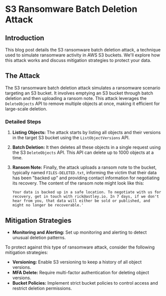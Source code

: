 # S3 Ransomware Batch Deletion Attack

## Introduction

This blog post details the S3 ransomware batch deletion attack, a technique used to simulate ransomware activity in AWS S3 buckets. We'll explore how this attack works and discuss mitigation strategies to protect your data.

## The Attack

The S3 ransomware batch deletion attack simulates a ransomware scenario targeting an S3 bucket. It involves emptying an S3 bucket through batch deletion and then uploading a ransom note. This attack leverages the `DeleteObjects` API to remove multiple objects at once, making it efficient for large-scale deletion.

### Detailed Steps

1.  **Listing Objects:** The attack starts by listing all objects and their versions in the target S3 bucket using the `ListObjectVersions` API.
2.  **Batch Deletion:** It then deletes all these objects in a single request using the S3 `DeleteObjects` API. This API can delete up to 1000 objects at a time.
3.  **Ransom Note:** Finally, the attack uploads a ransom note to the bucket, typically named `FILES-DELETED.txt`, informing the victim that their data has been "backed up" and providing contact information for negotiating its recovery. The content of the ransom note might look like this:

    ```text
    Your data is backed up in a safe location. To negotiate with us for recovery, get in touch with rick@astley.io. In 7 days, if we don't hear from you, that data will either be sold or published, and might no longer be recoverable.'
    ```

## Mitigation Strategies
*   **Monitoring and Alerting:** Set up monitoring and alerting to detect unusual deletion patterns.

To protect against this type of ransomware attack, consider the following mitigation strategies:

*   **Versioning:** Enable S3 versioning to keep a history of all object versions.
*   **MFA Delete:** Require multi-factor authentication for deleting object versions.
*   **Bucket Policies:** Implement strict bucket policies to control access and restrict deletion permissions.
